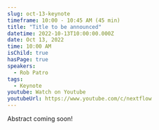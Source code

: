 ```yaml
---
slug: oct-13-keynote
timeframe: 10:00 - 10:45 AM (45 min)
title: "Title to be announced"
datetime: 2022-10-13T10:00:00.000Z
date: Oct 13, 2022
time: 10:00 AM
isChild: true
hasPage: true
speakers:
  - Rob Patro
tags:
  - Keynote
youtube: Watch on Youtube
youtubeUrl: https://www.youtube.com/c/nextflow
---
```

Abstract coming soon!
